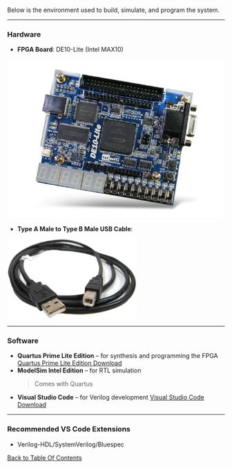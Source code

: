 Below is the environment used to build, simulate, and program the system.

---

### Hardware
- **FPGA Board**: DE10-Lite (Intel MAX10)

![DE10-Lite Board](../img/de10_lite.jpeg)

- **Type A Male to Type B Male USB Cable**:

<img src="../img/A_B_cable.jpg" alt="Type A Male to Type B Male USB Cable" width="300"/>


---

### Software
- **Quartus Prime Lite Edition** – for synthesis and programming the FPGA
    [Quartus Prime Lite Edition Download](https://www.intel.com/content/www/us/en/software-kit/660907/intel-quartus-prime-lite-edition-design-software-version-20-1-1-for-windows.html)
- **ModelSim Intel Edition** – for RTL simulation
     > Comes with Quartus
- **Visual Studio Code** – for Verilog development
    [Visual Studio Code Download](https://code.visualstudio.com/download)

---

### Recommended VS Code Extensions
- Verilog-HDL/SystemVerilog/Bluespec

[Back to Table Of Contents](./../../README.md)